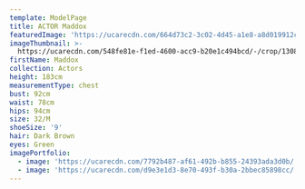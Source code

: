 ```yaml
---
template: ModelPage
title: ACTOR Maddox
featuredImage: 'https://ucarecdn.com/664d73c2-3c02-4d45-a1e8-a8d019912ce6/'
imageThumbnail: >-
  https://ucarecdn.com/548fe81e-f1ed-4600-acc9-b20e1c494bcd/-/crop/1308x1802/153,24/-/preview/
firstName: Maddox
collection: Actors
height: 183cm
measurementType: chest
bust: 92cm
waist: 78cm
hips: 94cm
size: 32/M
shoeSize: '9'
hair: Dark Brown
eyes: Green
imagePortfolio:
  - image: 'https://ucarecdn.com/7792b487-af61-492b-b855-24393ada3d0b/'
  - image: 'https://ucarecdn.com/d9e3e1d3-8e70-493f-b30a-2bbec85898cc/'
---
```


